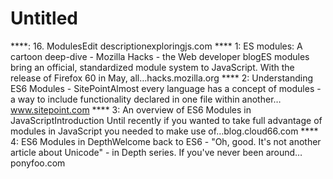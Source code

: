 # Untitled

****: 16. ModulesEdit descriptionexploringjs.com
**** 1: ES modules: A cartoon deep-dive - Mozilla Hacks - the Web developer blogES modules bring an official, standardized module system to JavaScript. With the release of Firefox 60 in May, all…hacks.mozilla.org
**** 2: Understanding ES6 Modules - SitePointAlmost every language has a concept of modules - a way to include functionality declared in one file within another…www.sitepoint.com
**** 3: An overview of ES6 Modules in JavaScriptIntroduction Until recently if you wanted to take full advantage of modules in JavaScript you needed to make use of…blog.cloud66.com
**** 4: ES6 Modules in DepthWelcome back to ES6 - "Oh, good. It's not another article about Unicode" - in Depth series. If you've never been around…ponyfoo.com
